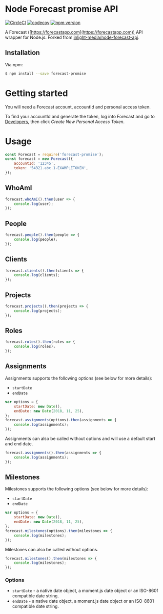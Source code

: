 # Node Forecast promise API

[![CircleCI](https://circleci.com/gh/dan1elhughes/forecast-promise/tree/master.svg?style=shield)](https://circleci.com/gh/dan1elhughes/forecast-promise/tree/master)
[![codecov](https://codecov.io/gh/dan1elhughes/forecast-promise/branch/master/graph/badge.svg)](https://codecov.io/gh/dan1elhughes/forecast-promise)
[![npm version](https://badge.fury.io/js/forecast-promise.svg)](https://badge.fury.io/js/forecast-promise)

A Forecast ([https://forecastapp.com](https://forecastapp.com)) API wrapper for Node.js. Forked from [inlight-media/node-forecast-api](https://github.com/inlight-media/node-forecast-api).

## Installation

Via npm:

```bash
$ npm install --save forecast-promise
```

# Getting started

You will need a Forecast account, accountId and personal access token.

To find your accountId and generate the token, log into Forecast and go to [Developers](https://id.getharvest.com/developers), then click _Create New Personal Access Token_.

# Usage

```js
const Forecast = require('forecast-promise');
const forecast = new Forecast({
	accountId: '12345',
	token: '54321.abc.1-EXAMPLETOKEN',
});
```

## WhoAmI

```js
forecast.whoAmI().then(user => {
	console.log(user);
});
```

## People

```js
forecast.people().then(people => {
	console.log(people);
});
```

## Clients

```js
forecast.clients().then(clients => {
	console.log(clients);
});
```

## Projects

```js
forecast.projects().then(projects => {
	console.log(projects);
});
```

## Roles

```js
forecast.roles().then(roles => {
	console.log(roles);
});
```

## Assignments

Assignments supports the following options (see below for more details):

- `startDate`
- `endDate`

```js
var options = {
	startDate: new Date(),
	endDate: new Date(2018, 11, 25),
};
forecast.assignments(options).then(assignments => {
	console.log(assignments);
});
```

Assignments can also be called without options and will use a default start and end date.

```js
forecast.assignments().then(assignments => {
	console.log(assignments);
});
```

## Milestones

Milestones supports the following options (see below for more details):

- `startDate`
- `endDate`

```js
var options = {
	startDate: new Date(),
	endDate: new Date(2018, 11, 25),
};
forecast.milestones(options).then(milestones => {
	console.log(milestones);
});
```

Milestones can also be called without options.

```js
forecast.milestones().then(milestones => {
	console.log(milestones);
});
```

### Options

- `startDate` - a native date object, a moment.js date object or an ISO-8601 compatible date string.
- `endDate` - a native date object, a moment.js date object or an ISO-8601 compatible date string.
